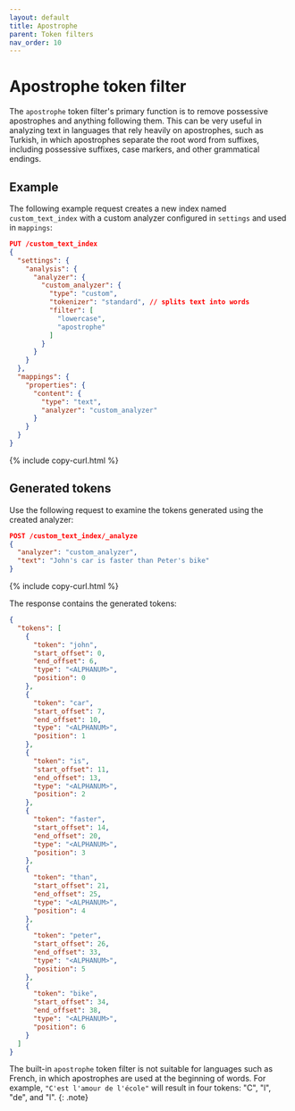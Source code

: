 ```yaml
---
layout: default
title: Apostrophe
parent: Token filters
nav_order: 10
---
```


# Apostrophe token filter

The `apostrophe` token filter's primary function is to remove possessive apostrophes and anything following them. This can be very useful in analyzing text in languages that rely heavily on apostrophes, such as Turkish, in which apostrophes separate the root word from suffixes, including possessive suffixes, case markers, and other grammatical endings.


## Example

The following example request creates a new index named `custom_text_index` with a custom analyzer configured in `settings` and used in `mappings`:

```json
PUT /custom_text_index
{
  "settings": {
    "analysis": {
      "analyzer": {
        "custom_analyzer": {
          "type": "custom",
          "tokenizer": "standard", // splits text into words
          "filter": [
            "lowercase",
            "apostrophe"
          ]
        }
      }
    }
  },
  "mappings": {
    "properties": {
      "content": {
        "type": "text",
        "analyzer": "custom_analyzer"
      }
    }
  }
}
```
{% include copy-curl.html %}

## Generated tokens

Use the following request to examine the tokens generated using the created analyzer:

```json
POST /custom_text_index/_analyze
{
  "analyzer": "custom_analyzer",
  "text": "John's car is faster than Peter's bike"
}
```
{% include copy-curl.html %}

The response contains the generated tokens:

```json
{
  "tokens": [
    {
      "token": "john",
      "start_offset": 0,
      "end_offset": 6,
      "type": "<ALPHANUM>",
      "position": 0
    },
    {
      "token": "car",
      "start_offset": 7,
      "end_offset": 10,
      "type": "<ALPHANUM>",
      "position": 1
    },
    {
      "token": "is",
      "start_offset": 11,
      "end_offset": 13,
      "type": "<ALPHANUM>",
      "position": 2
    },
    {
      "token": "faster",
      "start_offset": 14,
      "end_offset": 20,
      "type": "<ALPHANUM>",
      "position": 3
    },
    {
      "token": "than",
      "start_offset": 21,
      "end_offset": 25,
      "type": "<ALPHANUM>",
      "position": 4
    },
    {
      "token": "peter",
      "start_offset": 26,
      "end_offset": 33,
      "type": "<ALPHANUM>",
      "position": 5
    },
    {
      "token": "bike",
      "start_offset": 34,
      "end_offset": 38,
      "type": "<ALPHANUM>",
      "position": 6
    }
  ]
}
```

The built-in `apostrophe` token filter is not suitable for languages such as French, in which apostrophes are used at the beginning of words. For example, `"C'est l'amour de l'école"` will result in four tokens: "C", "l", "de", and "l".
{: .note}
